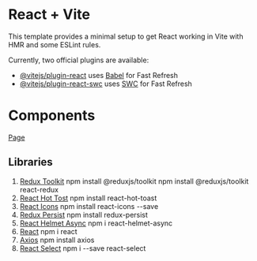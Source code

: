 # React + Vite

This template provides a minimal setup to get React working in Vite with HMR and some ESLint rules.

Currently, two official plugins are available:

- [@vitejs/plugin-react](https://github.com/vitejs/vite-plugin-react/blob/main/packages/plugin-react/README.md) uses [Babel](https://babeljs.io/) for Fast Refresh
- [@vitejs/plugin-react-swc](https://github.com/vitejs/vite-plugin-react-swc) uses [SWC](https://swc.rs/) for Fast Refresh

# Components

[Page](https://konradkinok.github.io/Components/)

## Libraries

1. [Redux Toolkit](https://redux-toolkit.js.org/introduction/getting-started)
   npm install @reduxjs/toolkit
   npm install @reduxjs/toolkit react-redux
2. [React Hot Tost](https://react-hot-toast.com/)
   npm install react-hot-toast
3. [React Icons](https://react-icons.github.io/react-icons/)
   npm install react-icons --save
4. [Redux Persist](https://github.com/rt2zz/redux-persist#readme)
   npm install redux-persist
5. [React Helmet Async](https://www.npmjs.com/package/react-helmet-async)
   npm i react-helmet-async
6. [React](https://www.npmjs.com/package/react)
   npm i react
7. [Axios](https://axios-http.com/docs/intro)
   npm install axios
8. [React Select](https://react-select.com/home#getting-started)
   npm i --save react-select
